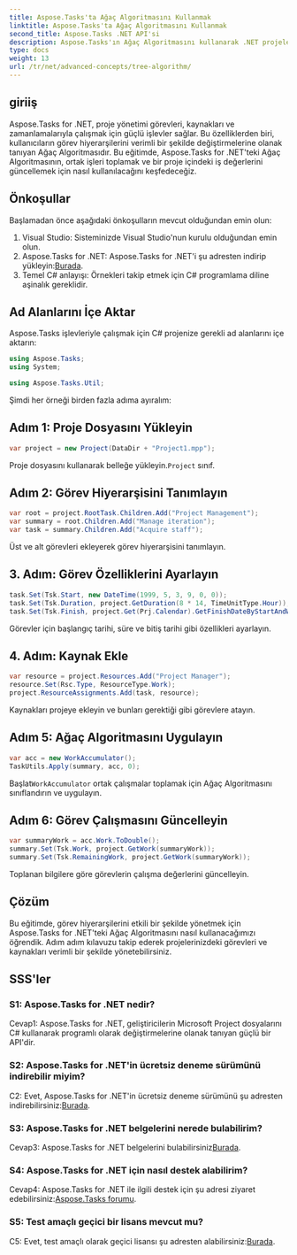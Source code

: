 ```yaml
---
title: Aspose.Tasks'ta Ağaç Algoritmasını Kullanmak
linktitle: Aspose.Tasks'ta Ağaç Algoritmasını Kullanmak
second_title: Aspose.Tasks .NET API'si
description: Aspose.Tasks'ın Ağaç Algoritmasını kullanarak .NET projelerinizde görev hiyerarşilerini etkili bir şekilde nasıl yönetebileceğinizi öğrenin.
type: docs
weight: 13
url: /tr/net/advanced-concepts/tree-algorithm/
---
```

## giriiş

Aspose.Tasks for .NET, proje yönetimi görevleri, kaynakları ve zamanlamalarıyla çalışmak için güçlü işlevler sağlar. Bu özelliklerden biri, kullanıcıların görev hiyerarşilerini verimli bir şekilde değiştirmelerine olanak tanıyan Ağaç Algoritmasıdır. Bu eğitimde, Aspose.Tasks for .NET'teki Ağaç Algoritmasının, ortak işleri toplamak ve bir proje içindeki iş değerlerini güncellemek için nasıl kullanılacağını keşfedeceğiz.

## Önkoşullar

Başlamadan önce aşağıdaki önkoşulların mevcut olduğundan emin olun:

1. Visual Studio: Sisteminizde Visual Studio'nun kurulu olduğundan emin olun.
2.  Aspose.Tasks for .NET: Aspose.Tasks for .NET'i şu adresten indirip yükleyin:[Burada](https://releases.aspose.com/tasks/net/).
3. Temel C# anlayışı: Örnekleri takip etmek için C# programlama diline aşinalık gereklidir.

## Ad Alanlarını İçe Aktar

Aspose.Tasks işlevleriyle çalışmak için C# projenize gerekli ad alanlarını içe aktarın:

```csharp
using Aspose.Tasks;
using System;

using Aspose.Tasks.Util;

```

Şimdi her örneği birden fazla adıma ayıralım:

## Adım 1: Proje Dosyasını Yükleyin

```csharp
var project = new Project(DataDir + "Project1.mpp");
```

 Proje dosyasını kullanarak belleğe yükleyin.`Project` sınıf.

## Adım 2: Görev Hiyerarşisini Tanımlayın

```csharp
var root = project.RootTask.Children.Add("Project Management");
var summary = root.Children.Add("Manage iteration");
var task = summary.Children.Add("Acquire staff");
```

Üst ve alt görevleri ekleyerek görev hiyerarşisini tanımlayın.

## 3. Adım: Görev Özelliklerini Ayarlayın

```csharp
task.Set(Tsk.Start, new DateTime(1999, 5, 3, 9, 0, 0));
task.Set(Tsk.Duration, project.GetDuration(8 * 14, TimeUnitType.Hour));
task.Set(Tsk.Finish, project.Get(Prj.Calendar).GetFinishDateByStartAndWork(task.Get(Tsk.Start), task.Get(Tsk.Duration)));
```

Görevler için başlangıç tarihi, süre ve bitiş tarihi gibi özellikleri ayarlayın.

## 4. Adım: Kaynak Ekle

```csharp
var resource = project.Resources.Add("Project Manager");
resource.Set(Rsc.Type, ResourceType.Work);
project.ResourceAssignments.Add(task, resource);
```

Kaynakları projeye ekleyin ve bunları gerektiği gibi görevlere atayın.

## Adım 5: Ağaç Algoritmasını Uygulayın

```csharp
var acc = new WorkAccumulator();
TaskUtils.Apply(summary, acc, 0);
```

 Başlat`WorkAccumulator` ortak çalışmalar toplamak için Ağaç Algoritmasını sınıflandırın ve uygulayın.

## Adım 6: Görev Çalışmasını Güncelleyin

```csharp
var summaryWork = acc.Work.ToDouble();
summary.Set(Tsk.Work, project.GetWork(summaryWork));
summary.Set(Tsk.RemainingWork, project.GetWork(summaryWork));
```

Toplanan bilgilere göre görevlerin çalışma değerlerini güncelleyin.

## Çözüm

Bu eğitimde, görev hiyerarşilerini etkili bir şekilde yönetmek için Aspose.Tasks for .NET'teki Ağaç Algoritmasını nasıl kullanacağımızı öğrendik. Adım adım kılavuzu takip ederek projelerinizdeki görevleri ve kaynakları verimli bir şekilde yönetebilirsiniz.

## SSS'ler

### S1: Aspose.Tasks for .NET nedir?

Cevap1: Aspose.Tasks for .NET, geliştiricilerin Microsoft Project dosyalarını C# kullanarak programlı olarak değiştirmelerine olanak tanıyan güçlü bir API'dir.

### S2: Aspose.Tasks for .NET'in ücretsiz deneme sürümünü indirebilir miyim?

 C2: Evet, Aspose.Tasks for .NET'in ücretsiz deneme sürümünü şu adresten indirebilirsiniz:[Burada](https://releases.aspose.com/).

### S3: Aspose.Tasks for .NET belgelerini nerede bulabilirim?

 Cevap3: Aspose.Tasks for .NET belgelerini bulabilirsiniz[Burada](https://reference.aspose.com/tasks/net/).

### S4: Aspose.Tasks for .NET için nasıl destek alabilirim?

 Cevap4: Aspose.Tasks for .NET ile ilgili destek için şu adresi ziyaret edebilirsiniz:[Aspose.Tasks forumu](https://forum.aspose.com/c/tasks/15).

### S5: Test amaçlı geçici bir lisans mevcut mu?

 C5: Evet, test amaçlı olarak geçici lisansı şu adresten alabilirsiniz:[Burada](https://purchase.aspose.com/temporary-license/).